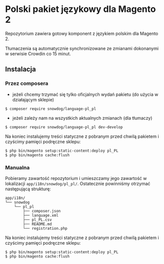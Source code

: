 Polski pakiet językowy dla Magento 2
==========
Repozytorium zawiera gotowy komponent z językiem polskim dla Magento 2.

Tłumaczenia są automatycznie synchronizowane ze zmianami dokonanymi w serwisie Crowdin co 15 minut.

## Instalacja

### Przez composera
* jeżeli chcemy trzymać się tylko oficjalnych wydań pakietu (do użycia w działającym sklepie)
```
$ composer require snowdog/language-pl_pl
```
* jeżeli zależy nam na wszystkich aktualnych zmianach (dla tłumaczy)
```
$ composer require snowdog/language-pl_pl dev-develop
```

Na koniec instalujemy treści statyczne z pobranym przed chwilą pakietem i czyścimy pamięci podręczne sklepu:
```
$ php bin/magento setup:static-content:deploy pl_PL
$ php bin/magento cache:flush
```

### Manualna
Pobieramy zawartość repozytorium i umieszczamy jego zawartość w lokalizacji `app/i18n/snowdog/pl_pl/`.
Ostatecznie powinniśmy otrzymać następującą strukturę:
```
app/i18n/
└── snowdog
    └── pl_pl
        ├── composer.json
        ├── language.xml
        ├── pl_PL.csv
        ├── README.md
        └── registration.php
```

Na koniec instalujemy treści statyczne z pobranym przed chwilą pakietem i czyścimy pamięci podręczne sklepu:
```
$ php bin/magento setup:static-content:deploy pl_PL
$ php bin/magento cache:flush
```
